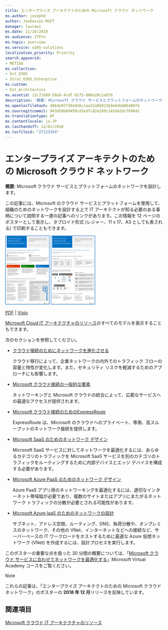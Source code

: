 ```yaml
---
title: エンタープライズ アーキテクトのための Microsoft クラウド ネットワーク
ms.author: josephd
author: JoeDavies-MSFT
manager: laurawi
ms.date: 11/28/2018
ms.audience: ITPro
ms.topic: overview
ms.service: o365-solutions
localization_priority: Priority
search.appverid:
- MET150
ms.collection:
- Ent_O365
- Strat_O365_Enterprise
ms.custom:
- Ent_Architecture
ms.assetid: 13c71689-59a9-4cdf-8175-808a20c1e879
description: '概要: Microsoft クラウド サービスとプラットフォームのネットワークを設計します。'
ms.openlocfilehash: 4864e92fd9a916c1aa15a8b921b9e64b486486fb
ms.sourcegitcommit: 943d58b89459cd1edfc82e249c141d42dcf69641
ms.translationtype: HT
ms.contentlocale: ja-JP
ms.lasthandoff: 12/01/2018
ms.locfileid: "27123354"
---
```

# <a name="microsoft-cloud-networking-for-enterprise-architects"></a>エンタープライズ アーキテクトのための Microsoft クラウド ネットワーク

 **概要:** Microsoft クラウド サービスとプラットフォームのネットワークを設計します。
  
この記事には、Microsoft のクラウド サービスとプラットフォームを使用して、組織のためのネットワークを設計する上で IT アーキテクトが知る必要のある事柄について説明する一連の記事へのリンクがあります。この情報を 12 ページのポスターとして表示し、タブロイド形式 (レジャー、11 x 17、A3 としても表される) で印刷することもできます。
  
[![Microsoft クラウドのネットワーク モデルのサムネイル画像](media/95e8ab6a-b4d0-4836-acc1-b0b77ebf46e6.png)  
](https://go.microsoft.com/fwlink/p/?linkid=842073)
  
[PDF](https://go.microsoft.com/fwlink/p/?linkid=842073) | [Visio](https://go.microsoft.com/fwlink/p/?linkid=842074)
  
[Microsoft Cloud IT アーキテクチャのリソース](microsoft-cloud-it-architecture-resources.md)のすべてのモデルを表示することもできます。
  
次のセクションを参照してください。
  
- [クラウド接続のためにネットワークを進化させる](evolving-your-network-for-cloud-connectivity.md)
    
    クラウド移行によって、企業ネットワークの内外でのトラフィック フローの容量と特性が変化します。また、セキュリティ リスクを軽減するためのアプローチにも影響します。
    
- [Microsoft クラウド接続の一般的な要素](common-elements-of-microsoft-cloud-connectivity.md)
    
    ネットワーキングと Microsoft クラウドの統合によって、広範なサービスへの最適なアクセスが提供されます。
    
- [Microsoft クラウド接続のためのExpressRoute](expressroute-for-microsoft-cloud-connectivity.md)
    
    ExpressRoute は、Microsoft のクラウドへのプライベート、専用、高スループットのネットワーク接続を提供します。
    
- [Microsoft SaaS のためのネットワーク デザイン](designing-networking-for-microsoft-saas.md)
    
    Microsoft SaaS サービスに対してネットワークを最適化するには、あらゆるカテゴリのトラフィックを Microsoft SaaS サービスを別のカテゴリのトラフィックをルーティングするために内部デバイスとエッジ デバイスを構成する必要があります。
    
- [Microsoft Azure PaaS のためのネットワーク デザイン](designing-networking-for-microsoft-azure-paas.md)
    
    Azure PaaS アプリ用のネットワーキングを最適化するには、適切なインターネット帯域幅が必要であり、複数のサイトまたはアプリにまたがるネットワーク トラフィックの分散が必要とされる可能性があります。
    
- [Microsoft Azure IaaS のためのネットワークの設計](designing-networking-for-microsoft-azure-iaas.md)
    
    サブネット、アドレス空間、ルーティング、DNS、負荷分散や、オンプレミスのネットワーク、その他の VNet、インターネットなどへの接続など、サーバーベースの IT ワークロードをホストするために最適な Azure 仮想ネットワーク (VNet) を作成するには、設計プロセスを実行します。
    
このポスターの重要な点を扱った 30 分間の概要については、「[Microsoft クラウド サービスに合わせてネットワークを最適化する](https://mva.microsoft.com/ja-JP/training-courses/optimize-your-network-for-microsoft-cloud-offerings-17743)」Microsoft Virtual Academy コースをご覧ください。
  
> [!NOTE]
> これらの記事は、「エンタープライズ アーキテクトのための Microsoft クラウド ネットワーク」のポスターの **2018 年 12 月**リリースを反映しています。
  
## <a name="see-also"></a>関連項目

[Microsoft クラウド IT アーキテクチャのリソース](microsoft-cloud-it-architecture-resources.md)

